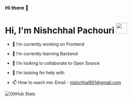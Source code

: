 ### Hi there 👋

<h1 >Hi, I'm Nishchhal Pachouri <img src="https://media.giphy.com/media/hvRJCLFzcasrR4ia7z/giphy.gif" width="35"></h1>

- 🔭 I’m currently working on Frontend 

- 🌱 I’m currently learning Backend

- 👯 I’m looking to collaborate to Open Source

- 🤔 I’m looking for help with 

- 📫 How to reach me: Email - nishchhal901@gmail.com


![GitHub Stats](https://github-readme-stats.vercel.app/api?username=Nishchhal007&theme=radical)
